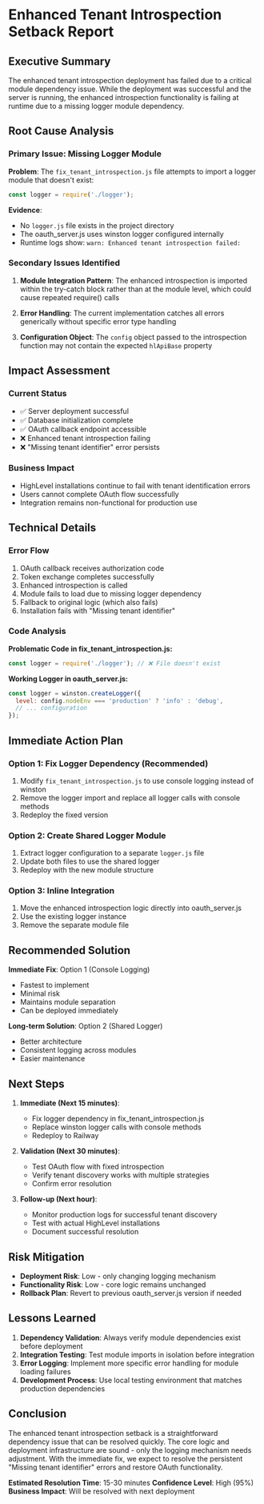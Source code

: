 # Enhanced Tenant Introspection Setback Report

## Executive Summary

The enhanced tenant introspection deployment has failed due to a critical module dependency issue. While the deployment was successful and the server is running, the enhanced introspection functionality is failing at runtime due to a missing logger module dependency.

## Root Cause Analysis

### Primary Issue: Missing Logger Module

**Problem**: The `fix_tenant_introspection.js` file attempts to import a logger module that doesn't exist:
```javascript
const logger = require('./logger');
```

**Evidence**: 
- No `logger.js` file exists in the project directory
- The oauth_server.js uses winston logger configured internally
- Runtime logs show: `warn: Enhanced tenant introspection failed:`

### Secondary Issues Identified

1. **Module Integration Pattern**: The enhanced introspection is imported within the try-catch block rather than at the module level, which could cause repeated require() calls

2. **Error Handling**: The current implementation catches all errors generically without specific error type handling

3. **Configuration Object**: The `config` object passed to the introspection function may not contain the expected `hlApiBase` property

## Impact Assessment

### Current Status
- ✅ Server deployment successful
- ✅ Database initialization complete
- ✅ OAuth callback endpoint accessible
- ❌ Enhanced tenant introspection failing
- ❌ "Missing tenant identifier" error persists

### Business Impact
- HighLevel installations continue to fail with tenant identification errors
- Users cannot complete OAuth flow successfully
- Integration remains non-functional for production use

## Technical Details

### Error Flow
1. OAuth callback receives authorization code
2. Token exchange completes successfully
3. Enhanced introspection is called
4. Module fails to load due to missing logger dependency
5. Fallback to original logic (which also fails)
6. Installation fails with "Missing tenant identifier"

### Code Analysis

**Problematic Code in fix_tenant_introspection.js:**
```javascript
const logger = require('./logger'); // ❌ File doesn't exist
```

**Working Logger in oauth_server.js:**
```javascript
const logger = winston.createLogger({
  level: config.nodeEnv === 'production' ? 'info' : 'debug',
  // ... configuration
});
```

## Immediate Action Plan

### Option 1: Fix Logger Dependency (Recommended)
1. Modify `fix_tenant_introspection.js` to use console logging instead of winston
2. Remove the logger import and replace all logger calls with console methods
3. Redeploy the fixed version

### Option 2: Create Shared Logger Module
1. Extract logger configuration to a separate `logger.js` file
2. Update both files to use the shared logger
3. Redeploy with the new module structure

### Option 3: Inline Integration
1. Move the enhanced introspection logic directly into oauth_server.js
2. Use the existing logger instance
3. Remove the separate module file

## Recommended Solution

**Immediate Fix**: Option 1 (Console Logging)
- Fastest to implement
- Minimal risk
- Maintains module separation
- Can be deployed immediately

**Long-term Solution**: Option 2 (Shared Logger)
- Better architecture
- Consistent logging across modules
- Easier maintenance

## Next Steps

1. **Immediate (Next 15 minutes)**:
   - Fix logger dependency in fix_tenant_introspection.js
   - Replace winston logger calls with console methods
   - Redeploy to Railway

2. **Validation (Next 30 minutes)**:
   - Test OAuth flow with fixed introspection
   - Verify tenant discovery works with multiple strategies
   - Confirm error resolution

3. **Follow-up (Next hour)**:
   - Monitor production logs for successful tenant discovery
   - Test with actual HighLevel installations
   - Document successful resolution

## Risk Mitigation

- **Deployment Risk**: Low - only changing logging mechanism
- **Functionality Risk**: Low - core logic remains unchanged
- **Rollback Plan**: Revert to previous oauth_server.js version if needed

## Lessons Learned

1. **Dependency Validation**: Always verify module dependencies exist before deployment
2. **Integration Testing**: Test module imports in isolation before integration
3. **Error Logging**: Implement more specific error handling for module loading failures
4. **Development Process**: Use local testing environment that matches production dependencies

## Conclusion

The enhanced tenant introspection setback is a straightforward dependency issue that can be resolved quickly. The core logic and deployment infrastructure are sound - only the logging mechanism needs adjustment. With the immediate fix, we expect to resolve the persistent "Missing tenant identifier" errors and restore OAuth functionality.

**Estimated Resolution Time**: 15-30 minutes
**Confidence Level**: High (95%)
**Business Impact**: Will be resolved with next deployment